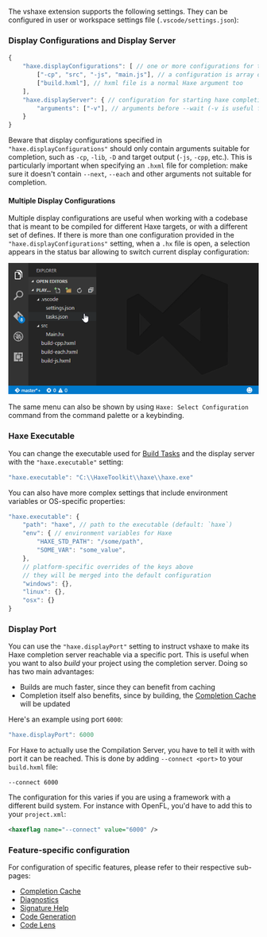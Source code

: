 The vshaxe extension supports the following settings. They can be configured in user or workspace settings file (`.vscode/settings.json`):

### Display Configurations and Display Server

```js
{
    "haxe.displayConfigurations": [ // one or more configurations for the haxe completion server
        ["-cp", "src", "-js", "main.js"], // a configuration is array of arguments passed to the completion server
        ["build.hxml"], // hxml file is a normal Haxe argument too
    ],
    "haxe.displayServer": { // configuration for starting haxe completion server itself
        "arguments": ["-v"], // arguments before --wait (-v is useful for debugging)
    }
}
```

Beware that display configurations specified in `"haxe.displayConfigurations"` should only contain arguments suitable for
completion, such as `-cp`, `-lib`, `-D` and target output (`-js`, `-cpp`, etc.). This is particularly important when
specifying an `.hxml` file for completion: make sure it doesn't contain `--next`, `--each` and other arguments
not suitable for completion.

#### Multiple Display Configurations

Multiple display configurations are useful when working with a codebase that is meant
to be compiled for different Haxe targets, or with a different set of defines. If
there is more than one configuration provided in the `"haxe.displayConfigurations"` setting,
when a `.hx` file is open, a selection appears in the status bar allowing to switch current
display configuration:

![](images/configuration/configs.gif)

The same menu can also be shown by using `Haxe: Select Configuration` command from the command palette or a keybinding.

### Haxe Executable

You can change the executable used for [Build Tasks](/vshaxe/vshaxe/wiki/Build-Tasks) and the display server with the `"haxe.executable"` setting:

```js
"haxe.executable": "C:\\HaxeToolkit\\haxe\\haxe.exe"
```

You can also have more complex settings that include environment variables or OS-specific properties:

```js
"haxe.executable": {
    "path": "haxe", // path to the executable (default: `haxe`)
    "env": { // environment variables for Haxe
        "HAXE_STD_PATH": "/some/path",
        "SOME_VAR": "some_value",
    },
    // platform-specific overrides of the keys above
    // they will be merged into the default configuration
    "windows": {},
    "linux": {},
    "osx": {}
}
```

### Display Port

You can use the `"haxe.displayPort"` setting to instruct vshaxe to make its Haxe completion server reachable via a specific port. This is useful when you want to also _build_ your project using the completion server. Doing so has two main advantages:

- Builds are much faster, since they can benefit from caching
- Completion itself also benefits, since by building, the [Completion Cache](/vshaxe/vshaxe/wiki/Completion-Cache) will be updated

Here's an example using port `6000`:

```js
"haxe.displayPort": 6000
```

For Haxe to actually use the Compilation Server, you have to tell it with with port it can be reached. This is done by adding `--connect <port>` to your `build.hxml` file:

```
--connect 6000
```

The configuration for this varies if you are using a framework with a different build system. For instance with OpenFL, you'd have to add this to your `project.xml`:

```xml
<haxeflag name="--connect" value="6000" />
```

### Feature-specific configuration

For configuration of specific features, please refer to their respective sub-pages:

- [Completion Cache](/vshaxe/vshaxe/wiki/Completion-Cache#how-do-i-disable-it)
- [Diagnostics](/vshaxe/vshaxe/wiki/Diagnostics#configuration)
- [Signature Help](/vshaxe/vshaxe/wiki/Signature-Help#configuration)
- [Code Generation](/vshaxe/vshaxe/wiki/Code-Generation#configuration)
- [Code Lens](/vshaxe/vshaxe/wiki/Code-Lens)